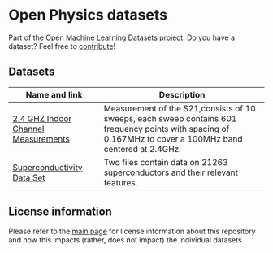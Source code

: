 # Open Physics datasets
Part of the [Open Machine Learning Datasets project](https://github.com/meetaime/open-machine-learning-datasets/blob/master/README.md). Do you have a dataset? Feel free to [contribute](https://github.com/meetaime/open-machine-learning-datasets/blob/master/README.md)!

## Datasets
| Name and link | Description |
| ---- | ----------- |
| [2.4 GHZ Indoor Channel Measurements](https://archive.ics.uci.edu/ml/datasets/2.4+GHZ+Indoor+Channel+Measurements) | Measurement of the S21,consists of 10 sweeps, each sweep contains 601 frequency points with spacing of 0.167MHz to cover a 100MHz band centered at 2.4GHz. |
| [Superconductivity Data Set](https://archive.ics.uci.edu/ml/datasets/Superconductivty+Data) | Two files contain data on 21263 superconductors and their relevant features. |

## License information
Please refer to the [main page](https://github.com/meetaime/open-machine-learning-datasets/blob/master/README.md) for license information about this repository and how this impacts (rather, does not impact) the individual datasets.